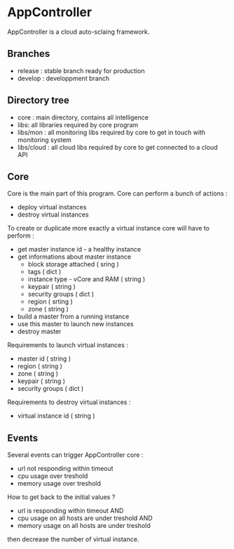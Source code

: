 # AppController

AppController is a cloud auto-sclaing framework.

## Branches

 * release : stable branch ready for production
 * develop : developpment branch

## Directory tree

  * core : main directory, contains all intelligence
  * libs: all libraries required by core program
  * libs/mon : all monitoring libs required by core to get in touch with monitoring system
  * libs/cloud : all cloud libs required by core to get connected to a cloud API

## Core

Core is the main part of this program. Core can perform a bunch of actions :

 * deploy virtual instances
 * destroy virtual instances

 To create or duplicate more exactly a virtual instance core will have to perform :

  * get master instance id - a healthy instance
  * get informations about master instance
    * block storage attached ( sring )
    * tags ( dict )
    * instance type - vCore and RAM ( string )
    * keypair ( string )
    * security groups ( dict )
    * region ( srting )
    * zone ( string )
  * build a master from a running instance
  * use this master to launch new instances
  * destroy master

Requirements to launch virtual instances :

  * master id ( string )
  * region ( string )
  * zone ( string )
  * keypair ( string )
  * security groups ( dict )

Requirements to destroy virtual instances :

  * virtual instance id ( string )

## Events

Several events can trigger AppController core :

  * url not responding within timeout
  * cpu usage over treshold
  * memory usage over treshold

How to get back to the initial values ?

  * url is responding within timeout
  AND
  * cpu usage on all hosts are under treshold
  AND
  * memory usage on all hosts are under treshold

then decrease the number of virtual instance.
